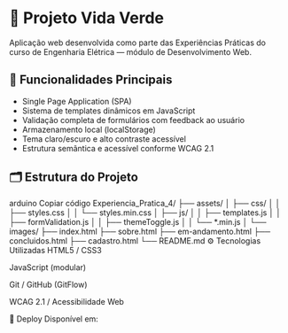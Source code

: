 # 🌱 Projeto Vida Verde

Aplicação web desenvolvida como parte das Experiências Práticas do curso de Engenharia Elétrica — módulo de Desenvolvimento Web.

## 🧩 Funcionalidades Principais
- Single Page Application (SPA)
- Sistema de templates dinâmicos em JavaScript
- Validação completa de formulários com feedback ao usuário
- Armazenamento local (localStorage)
- Tema claro/escuro e alto contraste acessível
- Estrutura semântica e acessível conforme WCAG 2.1

## 🗂️ Estrutura do Projeto
arduino
Copiar código
Experiencia_Pratica_4/
├── assets/
│   ├── css/
│   │   ├── styles.css
│   │   └── styles.min.css
│   ├── js/
│   │   ├── templates.js
│   │   ├── formValidation.js
│   │   ├── themeToggle.js
│   │   └── *.min.js
│   └── images/
├── index.html
├── sobre.html
├── em-andamento.html
├── concluidos.html
├── cadastro.html
└── README.md
⚙️ Tecnologias Utilizadas
HTML5 / CSS3

JavaScript (modular)

Git / GitHub (GitFlow)

WCAG 2.1 / Acessibilidade Web

🚀 Deploy
Disponível em:
